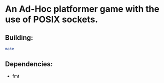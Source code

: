 # An Ad-Hoc platformer game with the use of POSIX sockets.

## Building:
```sh
make
```

## Dependencies:
- fmt

